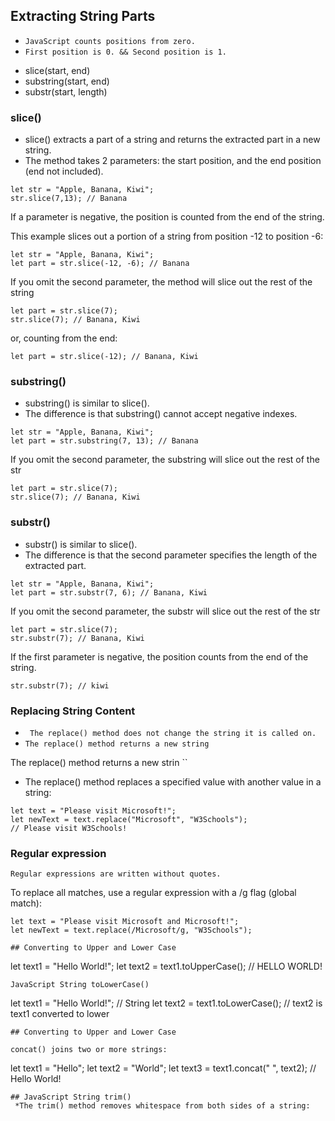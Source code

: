 ## Extracting String Parts

- ``JavaScript counts positions from zero. ``
- ``First position is 0. && Second position is 1. ``

* slice(start, end)
* substring(start, end)
* substr(start, length)

### slice()
* slice() extracts a part of a string and returns the extracted part in a new string.
* The method takes 2 parameters: the start position, and the end position (end not included).

```
let str = "Apple, Banana, Kiwi";
str.slice(7,13); // Banana
```
If a parameter is negative, the position is counted from the end of the string.

This example slices out a portion of a string from position -12 to position -6: 

```
let str = "Apple, Banana, Kiwi";
let part = str.slice(-12, -6); // Banana

```
If you omit the second parameter, the method will slice out the rest of the string

```
let part = str.slice(7);
str.slice(7); // Banana, Kiwi
```
or, counting from the end:

```
let part = str.slice(-12); // Banana, Kiwi
```

### substring()
* substring() is similar to slice().
* The difference is that substring() cannot accept negative indexes.

```
let str = "Apple, Banana, Kiwi";
let part = str.substring(7, 13); // Banana
```
If you omit the second parameter, the substring will slice out the rest of the str

```
let part = str.slice(7);
str.slice(7); // Banana, Kiwi

```

### substr()
* substr() is similar to slice().
* The difference is that the second parameter specifies the length of the extracted part.

```
let str = "Apple, Banana, Kiwi";
let part = str.substr(7, 6); // Banana, Kiwi
```
If you omit the second parameter, the substr will slice out the rest of the str

```
let part = str.slice(7);
str.substr(7); // Banana, Kiwi

```
If the first parameter is negative, the position counts from the end of the string.

```
str.substr(7); // kiwi
```

### Replacing String Content
- `` The replace() method does not change the string it is called on.``
- ``The replace() method returns a new string ``

The replace() method returns a new strin ``
* The replace() method replaces a specified value with another value in a string:

```
let text = "Please visit Microsoft!";
let newText = text.replace("Microsoft", "W3Schools");
// Please visit W3Schools!
```

### Regular expression

`` Regular expressions are written without quotes. ``

To replace all matches, use a regular expression with a /g flag (global match):

```
let text = "Please visit Microsoft and Microsoft!";
let newText = text.replace(/Microsoft/g, "W3Schools");

## Converting to Upper and Lower Case

```
let text1 = "Hello World!";
let text2 = text1.toUpperCase(); // HELLO WORLD!
```
JavaScript String toLowerCase()

```
let text1 = "Hello World!";       // String
let text2 = text1.toLowerCase();  // text2 is text1 converted to lower 

```
## Converting to Upper and Lower Case

concat() joins two or more strings:

```
let text1 = "Hello";
let text2 = "World";
let text3 = text1.concat(" ", text2); // Hello World!
```
## JavaScript String trim()
 *The trim() method removes whitespace from both sides of a string:
```
